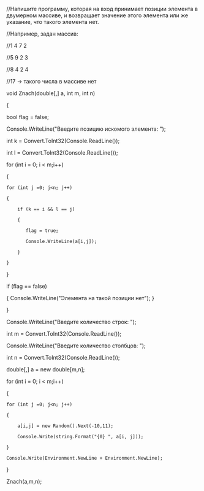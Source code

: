 //Напишите программу, которая на вход принимает позиции элемента в двумерном массиве, и возвращает значение этого элемента или же указание, что такого элемента нет.

//Например, задан массив:

//1 4 7 2

//5 9 2 3

//8 4 2 4

//17 -> такого числа в массиве нет

void Znach(double[,] a, int m, int n)

{

  bool flag = false;  
  
  Console.WriteLine("Введите позицию искомого элемента: ");
  
  int k = Convert.ToInt32(Console.ReadLine());
  
  int l = Convert.ToInt32(Console.ReadLine());
  
  for (int i = 0; i < m;i++)
  
{

    for (int j =0; j<n; j++)
    
    {
    
        if (k == i && l == j)
        
        {
        
           flag = true;
           
           Console.WriteLine(a[i,j]); 
           
        }
        
    }
    
}

if (flag == false)

{
    Console.WriteLine("Элемента на такой позиции нет");
} 

}

Console.WriteLine("Введите количество строк: ");

int m = Convert.ToInt32(Console.ReadLine());

Console.WriteLine("Введите количество столбцов: ");

int n = Convert.ToInt32(Console.ReadLine());

double[,] a = new double[m,n];

for (int i = 0; i < m;i++)

{

    for (int j =0; j<n; j++)
    
    {
    
        a[i,j] = new Random().Next(-10,11);
        
        Console.Write(string.Format("{0} ", a[i, j]));
        
    }
    
    Console.Write(Environment.NewLine + Environment.NewLine);
    
}

Znach(a,m,n);
